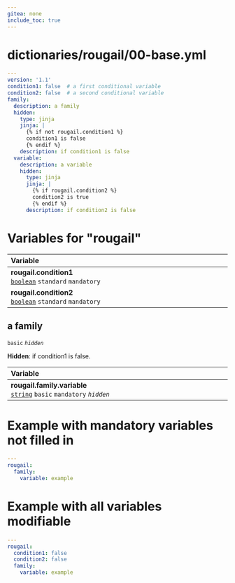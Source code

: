 ```yaml
---
gitea: none
include_toc: true
---
```

# dictionaries/rougail/00-base.yml

```yaml
---
version: '1.1'
condition1: false  # a first conditional variable
condition2: false  # a second conditional variable
family:
  description: a family
  hidden:
    type: jinja
    jinja: |
      {% if not rougail.condition1 %}
      condition1 is false
      {% endif %}
    description: if condition1 is false
  variable:
    description: a variable
    hidden:
      type: jinja
      jinja: |
        {% if rougail.condition2 %}
        condition2 is true
        {% endif %}
      description: if condition2 is false
```
# Variables for "rougail"

| Variable&nbsp;&nbsp;&nbsp;&nbsp;&nbsp;&nbsp;&nbsp;&nbsp;&nbsp;&nbsp;&nbsp;&nbsp;&nbsp;&nbsp;&nbsp;&nbsp;&nbsp;&nbsp;&nbsp;&nbsp;&nbsp;&nbsp;&nbsp;&nbsp;&nbsp;&nbsp;&nbsp;&nbsp;&nbsp;&nbsp;&nbsp;&nbsp;&nbsp;&nbsp;&nbsp;&nbsp;&nbsp;&nbsp;&nbsp;&nbsp;&nbsp;&nbsp;&nbsp;&nbsp;&nbsp;&nbsp;&nbsp;&nbsp;&nbsp;&nbsp;&nbsp;&nbsp;&nbsp;&nbsp;&nbsp;&nbsp;&nbsp;&nbsp;&nbsp;&nbsp;&nbsp;&nbsp;&nbsp;&nbsp;&nbsp;&nbsp;&nbsp;&nbsp;&nbsp;&nbsp;&nbsp;&nbsp;&nbsp;&nbsp;&nbsp;&nbsp;&nbsp;&nbsp;&nbsp;&nbsp;&nbsp;&nbsp;&nbsp;&nbsp;&nbsp;&nbsp;&nbsp;&nbsp;&nbsp;&nbsp;&nbsp;&nbsp;&nbsp;&nbsp;&nbsp;&nbsp;&nbsp;&nbsp;&nbsp;&nbsp;&nbsp;&nbsp;&nbsp;&nbsp;&nbsp;&nbsp;   | Description&nbsp;&nbsp;&nbsp;&nbsp;&nbsp;&nbsp;&nbsp;&nbsp;&nbsp;&nbsp;&nbsp;&nbsp;&nbsp;&nbsp;&nbsp;&nbsp;&nbsp;&nbsp;&nbsp;&nbsp;&nbsp;&nbsp;&nbsp;&nbsp;&nbsp;&nbsp;&nbsp;&nbsp;&nbsp;&nbsp;&nbsp;&nbsp;&nbsp;&nbsp;&nbsp;&nbsp;&nbsp;&nbsp;&nbsp;&nbsp;&nbsp;&nbsp;&nbsp;&nbsp;&nbsp;&nbsp;&nbsp;&nbsp;&nbsp;&nbsp;&nbsp;&nbsp;&nbsp;&nbsp;&nbsp;&nbsp;&nbsp;&nbsp;&nbsp;&nbsp;&nbsp;&nbsp;&nbsp;&nbsp;&nbsp;&nbsp;&nbsp;&nbsp;&nbsp;&nbsp;&nbsp;&nbsp;&nbsp;&nbsp;&nbsp;&nbsp;&nbsp;&nbsp;&nbsp;&nbsp;&nbsp;&nbsp;&nbsp;&nbsp;&nbsp;&nbsp;&nbsp;&nbsp;&nbsp;&nbsp;&nbsp;&nbsp;&nbsp;&nbsp;&nbsp;&nbsp;&nbsp;&nbsp;&nbsp;&nbsp;&nbsp;&nbsp;&nbsp;   |
|------------------------------------------------------------------------------------------------------------------------------------------------------------------------------------------------------------------------------------------------------------------------------------------------------------------------------------------------------------------------------------------------------------------------------------------------------------------------------------------------------------------------------------------------------------------------------------------------------------------------------------------------------------------------|---------------------------------------------------------------------------------------------------------------------------------------------------------------------------------------------------------------------------------------------------------------------------------------------------------------------------------------------------------------------------------------------------------------------------------------------------------------------------------------------------------------------------------------------------------------------------------------------------------------------------------------------------------|
| **rougail.condition1**<br/>[`boolean`](https://rougail.readthedocs.io/en/latest/variable.html#variables-types) `standard` `mandatory`                                                                                                                                                                                                                                                                                                                                                                                                                                                                                                                                  | A first conditional variable.<br/>**Default**: False                                                                                                                                                                                                                                                                                                                                                                                                                                                                                                                                                                                                    |
| **rougail.condition2**<br/>[`boolean`](https://rougail.readthedocs.io/en/latest/variable.html#variables-types) `standard` `mandatory`                                                                                                                                                                                                                                                                                                                                                                                                                                                                                                                                  | A second conditional variable.<br/>**Default**: False                                                                                                                                                                                                                                                                                                                                                                                                                                                                                                                                                                                                   |

## a family

`basic` _`hidden`_

**Hidden**: if condition1 is false.

| Variable&nbsp;&nbsp;&nbsp;&nbsp;&nbsp;&nbsp;&nbsp;&nbsp;&nbsp;&nbsp;&nbsp;&nbsp;&nbsp;&nbsp;&nbsp;&nbsp;&nbsp;&nbsp;&nbsp;&nbsp;&nbsp;&nbsp;&nbsp;&nbsp;&nbsp;&nbsp;&nbsp;&nbsp;&nbsp;&nbsp;&nbsp;&nbsp;&nbsp;&nbsp;&nbsp;&nbsp;&nbsp;&nbsp;&nbsp;&nbsp;&nbsp;&nbsp;&nbsp;&nbsp;&nbsp;&nbsp;&nbsp;&nbsp;&nbsp;&nbsp;&nbsp;&nbsp;&nbsp;&nbsp;&nbsp;&nbsp;&nbsp;&nbsp;&nbsp;&nbsp;&nbsp;&nbsp;&nbsp;&nbsp;&nbsp;&nbsp;&nbsp;&nbsp;&nbsp;&nbsp;&nbsp;&nbsp;&nbsp;&nbsp;&nbsp;&nbsp;&nbsp;&nbsp;&nbsp;&nbsp;&nbsp;&nbsp;&nbsp;&nbsp;&nbsp;&nbsp;&nbsp;&nbsp;&nbsp;&nbsp;&nbsp;&nbsp;&nbsp;&nbsp;&nbsp;&nbsp;&nbsp;&nbsp;&nbsp;&nbsp;&nbsp;&nbsp;&nbsp;&nbsp;&nbsp;&nbsp;   | Description&nbsp;&nbsp;&nbsp;&nbsp;&nbsp;&nbsp;&nbsp;&nbsp;&nbsp;&nbsp;&nbsp;&nbsp;&nbsp;&nbsp;&nbsp;&nbsp;&nbsp;&nbsp;&nbsp;&nbsp;&nbsp;&nbsp;&nbsp;&nbsp;&nbsp;&nbsp;&nbsp;&nbsp;&nbsp;&nbsp;&nbsp;&nbsp;&nbsp;&nbsp;&nbsp;&nbsp;&nbsp;&nbsp;&nbsp;&nbsp;&nbsp;&nbsp;&nbsp;&nbsp;&nbsp;&nbsp;&nbsp;&nbsp;&nbsp;&nbsp;&nbsp;&nbsp;&nbsp;&nbsp;&nbsp;&nbsp;&nbsp;&nbsp;&nbsp;&nbsp;&nbsp;&nbsp;&nbsp;&nbsp;&nbsp;&nbsp;&nbsp;&nbsp;&nbsp;&nbsp;&nbsp;&nbsp;&nbsp;&nbsp;&nbsp;&nbsp;&nbsp;&nbsp;&nbsp;&nbsp;&nbsp;&nbsp;&nbsp;&nbsp;&nbsp;&nbsp;&nbsp;&nbsp;&nbsp;&nbsp;&nbsp;&nbsp;&nbsp;&nbsp;&nbsp;&nbsp;&nbsp;&nbsp;&nbsp;&nbsp;&nbsp;&nbsp;&nbsp;   |
|------------------------------------------------------------------------------------------------------------------------------------------------------------------------------------------------------------------------------------------------------------------------------------------------------------------------------------------------------------------------------------------------------------------------------------------------------------------------------------------------------------------------------------------------------------------------------------------------------------------------------------------------------------------------|---------------------------------------------------------------------------------------------------------------------------------------------------------------------------------------------------------------------------------------------------------------------------------------------------------------------------------------------------------------------------------------------------------------------------------------------------------------------------------------------------------------------------------------------------------------------------------------------------------------------------------------------------------|
| **rougail.family.variable**<br/>[`string`](https://rougail.readthedocs.io/en/latest/variable.html#variables-types) `basic` `mandatory` _`hidden`_                                                                                                                                                                                                                                                                                                                                                                                                                                                                                                                      | A variable.<br/>**Hidden**: if condition2 is false.                                                                                                                                                                                                                                                                                                                                                                                                                                                                                                                                                                                                     |


# Example with mandatory variables not filled in

```yaml
---
rougail:
  family:
    variable: example
```
# Example with all variables modifiable

```yaml
---
rougail:
  condition1: false
  condition2: false
  family:
    variable: example
```
